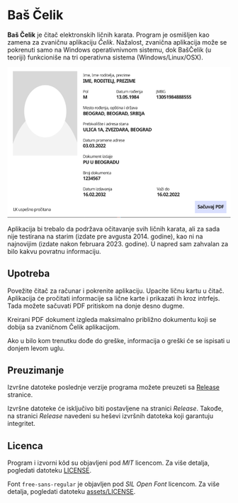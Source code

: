 # Baš Čelik

**Baš Čelik** je čitač elektronskih ličnih karata. Program je osmišljen kao zamena za zvaničnu aplikaciju *Čelik*. Nažalost, zvanična aplikacija može se pokrenuti samo na Windows operativnivnom sistemu, dok BašČelik (u teoriji) funkcioniše na tri operativna sistema (Windows/Linux/OSX).

![Interfejs](assets/ui.png)

Aplikacija bi trebalo da podržava očitavanje svih ličnih karata, ali za sada nije testirana na starim (izdate pre avgusta 2014. godine), kao ni na najnovijim (izdate nakon februara 2023. godine). U napred sam zahvalan za bilo kakvu povratnu informaciju.

## Upotreba

Povežite čitač za računar i pokrenite aplikaciju. Upacite ličnu kartu u čitač. Aplikacija će pročitati informacije sa lične karte i prikazati ih kroz intrfejs. Tada možete sačuvati PDF pritiskom na donje desno dugme.

Kreirani PDF dokument izgleda maksimalno približno dokumentu koji se dobija sa zvaničnom Čelik aplikacijom.

Ako u bilo kom trenutku dođe do greške, informacija o greški će se ispisati u donjem levom uglu.

## Preuzimanje 

Izvršne datoteke poslednje verzije programa možete preuzeti sa [Release]()  stranice. 

Izvršne datoteke će isključivo biti postavljene na stranici *Release*. Takođe, na stranici *Release* navedeni su heševi izvršnih datoteka koji garantuju integritet.

## Licenca 

Program i izvorni kôd su objavljeni pod *MIT* licencom. Za više detalja, pogledati datoteku [LICENSE](LICENSE).

Font `free-sans-regular` je objavljen pod *SIL Open Font* licencom. Za više detalja, pogledati datoteku [assets/LICENSE](assets/LICENSE).
